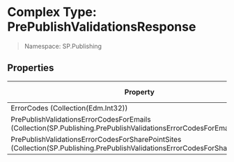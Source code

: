 # Complex Type: PrePublishValidationsResponse

> Namespace: SP.Publishing

## Properties

Property | SPO | SP 2019 | SP 2016 | SP 2013
----------|:---:|:-------:|:-------:|:-------:
ErrorCodes (Collection(Edm.Int32)) | ✅ | ❌ | ❌ | ❌
PrePublishValidationsErrorCodesForEmails (Collection(SP.Publishing.PrePublishValidationsErrorCodesForEmail)) | ✅ | ❌ | ❌ | ❌
PrePublishValidationsErrorCodesForSharePointSites (Collection(SP.Publishing.PrePublishValidationsErrorCodesForSharePointSite)) | ✅ | ❌ | ❌ | ❌